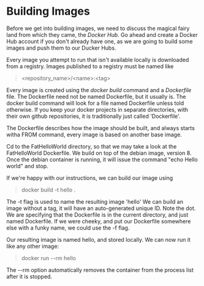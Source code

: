 # Building Images

Before we get into building images, we need to discuss the magical fairy land from which they came, the *Docker Hub*.  Go ahead and create a Docker Hub account if you don't already have one, as we are going to build some images and push them to our Ducker Hubs.

Every image you attempt to run that isn't available locally is downloaded from a registry. Images published to a registry must be named like
> \<repository\_name\>/\<name\>:\<tag\>

Every image is created using the *docker build* command and a *Dockerfile* file.  The Dockerfile need not be named Dockerfile, but it usually is.  The docker build command will look for a file named Dockerfile unless told otherwise. If you keep your docker projects in separate directories, with their own github repositories, it is traditionally just called 'Dockerfile'.

The Dockerfile describes how the image should be built, and always starts witha FROM command, every image is based on another base image.

Cd to the FatHelloWorld directory, so that we may take a look at the FatHelloWorld Dockerfile.  We build on top of the debian image, version 8.  Once the debian container is running, it will issue the command "echo Hello world" and stop.

If we're happy with our instructions, we can build our image using 
> docker build -t hello .

The -t flag is used to name the resulting image 'hello'  We can build an image without a tag, it will have an auto-generated unique ID.  Note the dot.  We are specifying that the Dockerfile is in the current directory, and just named Dockerfile.  If we were cheeky, and put our Dockerfile somewhere else with a funky name, we could use the -f flag.

Our resulting image is named hello, and stored locally. We can now run it like any other image:
> docker run --rm hello

The --rm option automatically removes the container from the process list after it is stopped.


